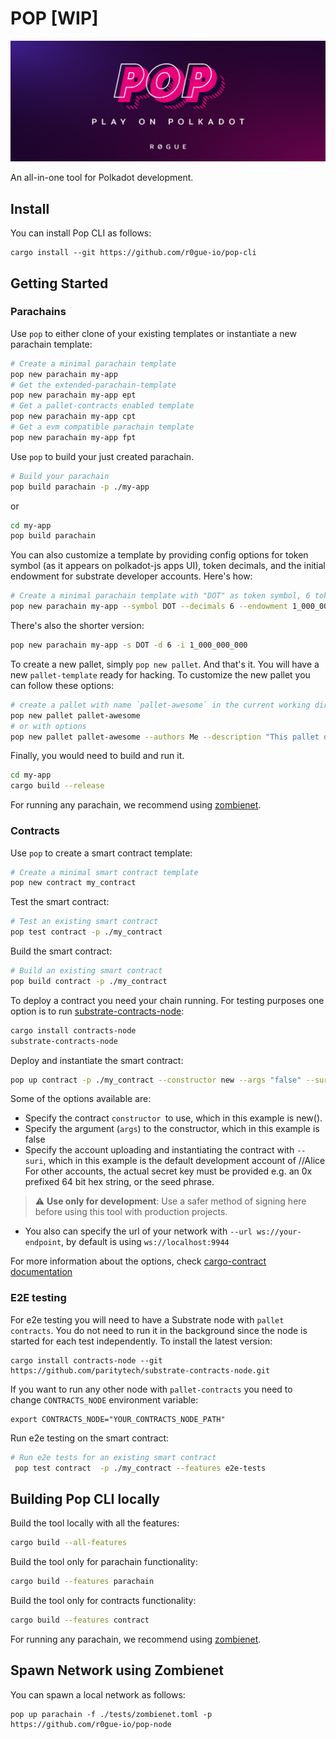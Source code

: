 # POP [WIP]
<img src=".icons/logo.jpeg"></img>

An all-in-one tool for Polkadot development.

## Install
You can install Pop CLI as follows:
```shell
cargo install --git https://github.com/r0gue-io/pop-cli
```

## Getting Started

### Parachains
Use `pop` to either clone of your existing templates or instantiate a new parachain template: 

```sh
# Create a minimal parachain template
pop new parachain my-app
# Get the extended-parachain-template
pop new parachain my-app ept
# Get a pallet-contracts enabled template
pop new parachain my-app cpt
# Get a evm compatible parachain template
pop new parachain my-app fpt
```

Use `pop` to build your just created parachain.
```sh
# Build your parachain
pop build parachain -p ./my-app
```
or 
```sh
cd my-app
pop build parachain
```

You can also customize a template by providing config options for token symbol (as it appears on polkadot-js apps UI), token decimals, and the initial endowment for substrate developer accounts. Here's how: 

```sh
# Create a minimal parachain template with "DOT" as token symbol, 6 token decimals and 1 billion tokens per dev account
pop new parachain my-app --symbol DOT --decimals 6 --endowment 1_000_000_000
```
There's also the shorter version: 
```sh
pop new parachain my-app -s DOT -d 6 -i 1_000_000_000
```
To create a new pallet, simply `pop new pallet`. And that's it. You will have a new `pallet-template` ready for hacking.
To customize the new pallet you can follow these options:
```sh
# create a pallet with name `pallet-awesome` in the current working directory
pop new pallet pallet-awesome
# or with options
pop new pallet pallet-awesome --authors Me --description "This pallet oozes awesomeness" --path my_app/pallets
```

Finally, you would need to build and run it.
```sh
cd my-app
cargo build --release
```
For running any parachain, we recommend using [zombienet](https://github.com/paritytech/zombienet).


### Contracts
Use `pop` to create a smart contract template: 

```sh
# Create a minimal smart contract template
pop new contract my_contract
```

Test the smart contract: 
```sh
# Test an existing smart contract
pop test contract -p ./my_contract
```

Build the smart contract: 
```sh
# Build an existing smart contract
pop build contract -p ./my_contract
```

To deploy a contract you need your chain running. For testing purposes one option is to run [substrate-contracts-node](https://github.com/paritytech/substrate-contracts-node):

```sh
cargo install contracts-node
substrate-contracts-node
```

Deploy and instantiate the smart contract:
```sh
pop up contract -p ./my_contract --constructor new --args "false" --suri //Alice
```
Some of the options available are:
- Specify the contract `constructor `to use, which in this example is new(). 
- Specify the argument (`args`) to the constructor, which in this example is false
- Specify the account uploading and instantiating the contract with `--suri`, which in this example is the default development account of //Alice
For other accounts, the actual secret key must be provided e.g. an 0x prefixed 64 bit hex string, or the seed phrase.
> :warning: **Use only for development**: Use a safer method of signing here before using this tool with production projects.

- You also can specify the url of your network with `--url ws://your-endpoint`, by default is using `ws://localhost:9944`

For more information about the options, check [cargo-contract documentation](https://github.com/paritytech/cargo-contract/blob/master/crates/extrinsics/README.md#instantiate)

### E2E testing

For e2e testing you will need to have a Substrate node with `pallet contracts`.
You do not need to run it in the background since the node is started for each test independently. 
To install the latest version:
```
cargo install contracts-node --git https://github.com/paritytech/substrate-contracts-node.git
```
If you want to run any other node with `pallet-contracts` you need to change `CONTRACTS_NODE` environment variable:
```
export CONTRACTS_NODE="YOUR_CONTRACTS_NODE_PATH"
```

Run e2e testing on the smart contract: 
```sh
# Run e2e tests for an existing smart contract
 pop test contract  -p ./my_contract --features e2e-tests
```

## Building Pop CLI locally

Build the tool locally with all the features:
```sh
cargo build --all-features
```
Build the tool only for parachain functionality:
```sh
cargo build --features parachain
```
Build the tool only for contracts functionality:
```sh
cargo build --features contract
```


For running any parachain, we recommend using [zombienet](https://github.com/paritytech/zombienet).

## Spawn Network using Zombienet
You can spawn a local network as follows:
```shell
pop up parachain -f ./tests/zombienet.toml -p https://github.com/r0gue-io/pop-node
```
